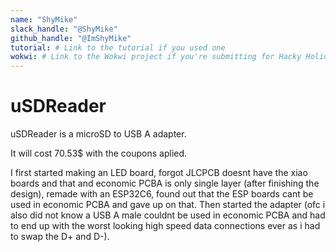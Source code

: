 ```yaml
---
name: "ShyMike"
slack_handle: "@ShyMike"
github_handle: "@ImShyMike"
tutorial: # Link to the tutorial if you used one
wokwi: # Link to the Wokwi project if you're submitting for Hacky Holidays
---
```


# uSDReader

uSDReader is a microSD to USB A adapter.

It will cost 70.53$ with the coupons aplied.

I first started making an LED board, forgot JLCPCB doesnt have the xiao boards and that and economic PCBA is only single layer (after finishing the design), remade with an ESP32C6, found out that the ESP boards cant be used in economic PCBA and gave up on that. Then started the adapter (ofc i also did not know a USB A male couldnt be used in economic PCBA and had to end up with the worst looking high speed data connections ever as i had to swap the D+ and D-).
